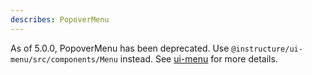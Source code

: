 ```yaml
---
describes: PopoverMenu
---
```


As of 5.0.0, PopoverMenu has been deprecated. Use `@instructure/ui-menu/src/components/Menu` instead.
See [ui-menu](#ui-menu) for more details.
